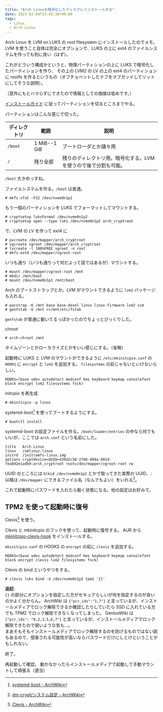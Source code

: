 ```yaml
---
title: "Arch Linuxを暗号化したディスクにインストールする"
date: 2023-02-04T15:45:38+09:00
tags:
  - Linux
  - Arch Linux
---
```


Arch Linux を LVM on LUKS の root filesystem にインストールしたのでメモ。
LVM を使うこと自体は完全にオプションで、LUKS の上に ext4 のファイルシステムを作っても別に良い（はず）。

これがどういう構成かというと、物理パーティションの上に LUKS で暗号化したパーティションを作り、
その上の LVM2 の LV の上の ext4 のパーティションに rootfs を作るというもの（オフチョベットしたテフをマブガッドしてリットにしてそうな説明）。

（意外にもとハマらずにできたので情報としての価値は低めです。）

[インストールガイド](https://wiki.archlinux.jp/index.php/%E3%82%A4%E3%83%B3%E3%82%B9%E3%83%88%E3%83%BC%E3%83%AB%E3%82%AC%E3%82%A4%E3%83%89)
に従ってパーティションを切るところまでやる。

パーティションはこんな感じで切った。

ディレクトリ | 範囲         | 説明
----------|--------------|-------------------
`/boot`   | 1 MiB--1 GiB | ブートローダとか諸々用
`/`       | 残り全部       | 残りのディレクトリ用。暗号化する。LVMを使うので後で分割も可能。

`/boot` 大きめっすね。

ファイルシステムを作る。`/boot` は普通。

```plaintext
# mkfs.vfat -F32 /dev/nvme0n1p1
```

もう一個のパーティションを LUKS でフォーマットしてマウントする。

```plaintext
# cryptsetup luksFormat /dev/nvme0n1p2
# cryptsetup open --type luks /dev/nvme0n1p2 arch_cryptroot
```

で、LVM の LV を作って ext4 に

```plaintext
# pvcreate /dev/mapper/arch_cryptroot
# vgcreate vgroot /dev/mapper/arch_cryptroot
# lvcreate -l 100%FREE vgroot -n root
# mkfs.ext4 /dev/mapper/vgroot-root
```

いつも通り（いつも通りって何だよって話ではあるが）マウントする。

```plaintext
# mount /dev/mapper/vgroot-root /mnt
# mkdir /mnt/boot
# mount /dev/nvme0n1p1 /mnt/boot
```

Arch のブートストラップとか。LVM がマウントできるように `lvm2` パッケージも入れる。

```plaintext
# pacstrap -K /mnt base base-devel linux linux-firmware lvm2 vim
# genfstab -U /mnt >>/mnt/etc/fstab
```

`genfstab` が普通に動いてるっぽかったのでちょっとびっくりした。

chroot

```plaintext
# arch-chroot /mnt
```

タイムゾーンとかローカライズとかをいい感じにする。（省略）

起動時に LUKS と LVM のマウントができるように `/etc/mkinitcpio.conf` の `HOOKS` に `encrypt` と `lvm2` を追加する。
`filesystems` の前じゃないといけないらしい。

```plaintext
HOOKS=(base udev autodetect modconf kms keyboard keymap consolefont block encrypt lvm2 filesystems fsck)
```

initcpio を再生成

```plaintext
# mkinitcpio -p linux
```

systemd-boot[^systemd-boot] を使ってブートするようにする。

```plaintext
# bootctl install
```

systemd-boot の設定ファイルを作る。`/boot/loader/entries` の中なら何でもいいが、ここでは `arch.conf` という名前にした。

```plaintext
title	Arch Linux
linux	/vmlinuz-linux
initrd	/initramfs-linux.img
options	cryptdevice=UUID=439d2c50-2f60-499a-9819-fea0d2e1adb9:arch_cryptroot root=/dev/mapper/vgroot-root rw
```

UUID のところには `blkid /dev/nvme0n1p2` とかで取ってきた実際の UUID、`:` 以降は `/dev/mapper` にできるファイル名（なんでもよい）をいれる[^encrypt-hook]。

これで起動時にパスワードを入れたら動く状態になる。他の設定はお好みで。

## TPM2 を使って起動時に復号

Clevis[^clevis] を使う。

Clevis と mkinitcpio のフックを使って、起動時に復号する。
AUR から [mkinitcpio-clevis-hook](https://aur.archlinux.org/packages/mkinitcpio-clevis-hook) をインストールする。

`mkinitcpio.conf` の HOOKS の `encrypt` の前に `clevis` を追加する。

```plaintext
HOOKS=(base udev autodetect modconf kms keyboard keymap consolefont block encrypt clevis lvm2 filesystems fsck)
```

Clevis の bind というやつをする。

```plaintext
# clevis luks bind -d /dev/nvme0n1p2 tpm2 '{}'
```

**追記**:  
`{}` の部分にオプションを指定した方がセキュアらしいが何を指定するのが良いのかよく分からん。
ArchWiki は `{"pcr_ids":"1,7"}` と言っているが、インストールメディアでロック解除できるか確認したりしていたら SSD に入れている方でも TPM2 でロック解除できなくなってしまった。
GentooWiki は `{"pcr_ids": "0,2,3,5,6,7"}` と言っているが、インストールメディアでロック解除できたので弱いような気も…。  
まあそもそもインストールメディアでロック解除するのを防げるものではない説もあるので、侵害される可能性が高いならパスワードだけにしとけということかもしれない。

終了。

再起動して確認。
動かなかったらインストールメディアで起動して手動マウントして頑張る（適当）

[^systemd-boot]: [systemd-boot - ArchWiki](https://wiki.archlinux.jp/index.php/Systemd-boot)
[^encrypt-hook]: [dm-crypt/システム設定 - ArchWiki](https://wiki.archlinux.jp/index.php/Dm-crypt/%E3%82%B7%E3%82%B9%E3%83%86%E3%83%A0%E8%A8%AD%E5%AE%9A#encrypt_.E3.83.95.E3.83.83.E3.82.AF.E3.82.92.E4.BD.BF.E3.81.86)
[^clevis]: [Clevis - ArchWiki](https://wiki.archlinux.jp/index.php/Clevis)

